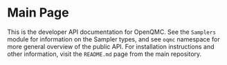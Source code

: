 # Main Page

This is the developer API documentation for OpenQMC. See the `Samplers` module
for information on the Sampler types, and see `oqmc` namespace for more general
overview of the public API. For installation instructions and other information,
visit the `README.md` page from the main repository.
